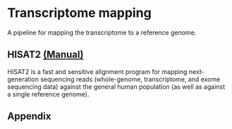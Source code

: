 # Transcriptome mapping
A pipeline for mapping the transcriptome to a reference genome.

## HISAT2 [(Manual)](https://ccb.jhu.edu/software/hisat2/manual.shtml)
HISAT2 is a fast and sensitive alignment program for mapping next-generation sequencing reads (whole-genome, transcriptome, and exome sequencing data) against the general human population (as well as against a single reference genome). 

## Appendix
